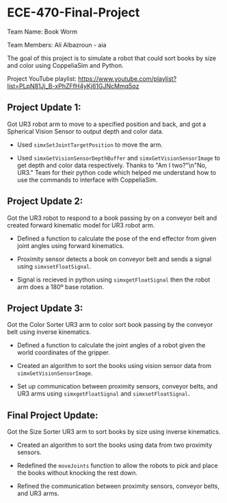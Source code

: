 # ECE-470-Final-Project
Team Name: Book Worm

Team Members: Ali Albazroun - aia

The goal of this project is to simulate a robot that could sort books by size and color using CoppeliaSim and Python.

Project YouTube playlist: https://www.youtube.com/playlist?list=PLpN81Jj_B-xPhZFfH4yKj61GJNcMmq5qz

## Project Update 1:
Got UR3 robot arm to move to a specified position and back, and got a Spherical Vision Sensor to output depth and color data.

- Used ```simxSetJointTargetPosition``` to move the arm.

- Used ```simxGetVisionSensorDepthBuffer``` and ```simxGetVisionSensorImage``` to get depth and color data respectively.
Thanks to
"Am I two?"\n"No, UR3." Team
for their python code which helped me understand how to use the commands to interface with CoppeliaSim.

## Project Update 2:
Got the UR3 robot to respond to a book passing by on a conveyor belt and created forward kinematic model for UR3 robot arm.

- Defined a function to calculate the pose of the end effector from given joint angles using forward kinematics.

- Proximity sensor detects a book on conveyor belt and sends a signal using ```simxsetFloatSignal```.

- Signal is recieved in python using ```simxgetFloatSignal``` then the robot arm does a 180º base rotation.

## Project Update 3:
Got the Color Sorter UR3 arm to color sort book passing by the conveyor belt using inverse kinematics.

- Defined a function to calculate the joint angles of a robot given the world coordinates of the gripper.

- Created an algorithm to sort the books using vision sensor data from ```simxGetVisionSensorImage```.

- Set up communication between proximity sensors, conveyor belts, and UR3 arms using ```simxgetFloatSignal``` and ```simxsetFloatSignal```.

## Final Project Update:
Got the Size Sorter UR3 arm to sort books by size using inverse kinematics.

- Created an algorithm to sort the books using data from two proximity sensors.

- Redefined the ```moveJoints``` function to allow the robots to pick and place the books without knocking the rest down.

- Refined the communication between proximity sensors, conveyor belts, and UR3 arms.






